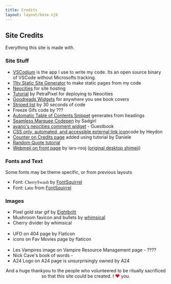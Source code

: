 ```yaml
---
title: Credits
layout: layout/base.njk
---
```



<h2>Site Credits</h2>

<p>Everything this site is made with.</p>

<div class="textbox">
<h3>Site Stuff</h3>
 <ul>
   <li><a href="https://vscodium.com/">VSCodium</a> is the app I use to write my code. Its an open source binary of VSCode without Microsofts tracking. </li>
   <li> <a href="https://www.11ty.dev/">11ty Static Site Generator</a> to make static pages from my code </li>
  <li><a href="https://neocities.org/">Neocities</a> for site hosting</li>
  <li><a href="https://petrapixel.neocities.org/blog/neocities-automatic-deployment">Tutorial</a> by PetraPixel for deploying to Neocities</li>
   <li><a href="https://www.goodreads.com/user/edit?tab=widgets">Goodreads Widgets</a> for anywhere you see book covers</li>
   <li><a href="https://www.30secondsofcode.org/css/s/zebra-striped-list/">Striped list</a> by 30 seconds of code</li>
   <li>Freeze Gifs code by ??? </li>
   <li><a href="https://blog.markdowntools.com/posts/add-table-of-contents-to-markdown-using-javascript">Automatic Table of Contents Snippet</a> generates from headings</li>
   <li><a href="https://codepen.io/sadness97/pen/BaQbJQb">Seamless Marquee Codepen</a> by Sadgirl</li>

   <li><a href="https://virtualobserver.moe/ayano/comment-widget">ayano's neocities comment widget</a> - Guestbook</li>
   <li><a href="https://codepen.io/heydon/pen/pgBBdR">CSS only, automated, and accessible external link icon</a>code by Heydon</li>
<li><a href="https://daniele63.com/coding_tricks#visitorCounterDiv">Counter on Credits page</a> added using tutorial by Daniele</li>
<li><a href="https://blog.kritikapattalam.com/build-a-random-quote-generator-using-javascript">Random Quote tutorial</a></li>
<li><a href="https://github.com/lars-rooij/webmeji/tree/main">Webmeji on front page</a> by lars-rooj (<a href="https://kilkakon.com/shimeji/">original desktop shimeji</a>)</li> 
   </ul>

</div>

<div class="textbox">
<h3>Fonts and Text</h3>
<p>Some fonts may be theme specific, or from previous layouts</p>
<ul>
  <li>Font: <span style="font-family: cherryswash";>CherrySwash</span> by <a href="https://www.fontsquirrel.com/">FontSquirrel</a></li>

  <li>Font: <span style="font-family: lato";>Lato</span> from <a href="https://www.fontsquirrel.com/">FontSquirrel</a></li>

</ul>
</div>

<div class="textbox">
  <h3>Images</h3>
<ul>
  <li>Pixel gold star gif by <a href="https://eightbriitt.neocities.org/">Eightbritt</a></li>
 <li>Mushroom favicon and bullets by <a href="http://whimsical.heartette.net">whimsical</a></li>  
 <li>Cherry divider by whimsical</li>
 <br>
<li>UFO on 404 page by Flaticon</li>
<li>icons on Fav Movies page by flaticon</li>
<br>
<li>Les Vampires image on Vampire Resource Management page - ????</li>
<li>Nick Cave's book of words  - </li>
<li>A24 Logo on A24 page is unsurprisingly owned by A24</li>
</ul>
</div>

 <p style="text-align: center;">And a huge thankyou to the  <span id="visitorCounter"></span> people who <rainbow-text>volunteered</rainbow-text> to be ritually sacrificed so that this site could be created. I <span style="color:red;">&#9829;</span> you.</p>

<!--
counter tutorial
https://daniele63.com/coding_tricks#visitorCounterDiv
-->
<script>
  const VISITOR_COUNTER = document.getElementById("visitorCounter");

  let xhttp = new XMLHttpRequest();
  xhttp.onreadystatechange = function () {
    if (this.readyState == 4 && this.status == 200) {
      // Get the data
      let site_data = JSON.parse(this.responseText);
      // Add commas
      let num_arr = site_data.info.views.toString().split("");
      let num_str = "";
      for (i = 0; i < num_arr.length; i++) {
        num_str += num_arr[i];
        if ((num_arr.length - 1 - i) % 3 == 0 && num_arr.length - 1 - i != 0) {
          num_str += ",";
        }
      }
      // Add result to html
      VISITOR_COUNTER.innerHTML = num_str;
    }
  };
  xhttp.open(
    "GET",
    "https://weirdscifi.ratiosemper.com/neocities.php?sitename=starbug",
    true
  );
  xhttp.send();
</script>